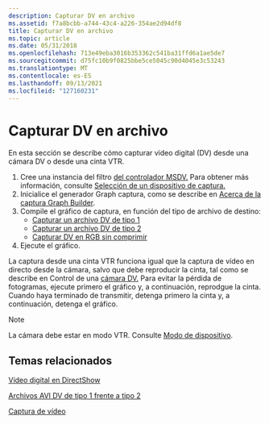 ```yaml
---
description: Capturar DV en archivo
ms.assetid: f7a8bcbb-a744-43c4-a226-354ae2d94df8
title: Capturar DV en archivo
ms.topic: article
ms.date: 05/31/2018
ms.openlocfilehash: 713e49eba3016b353362c541ba31ffd6a1ae5de7
ms.sourcegitcommit: d75fc10b9f0825bbe5ce5045c90d4045e3c53243
ms.translationtype: MT
ms.contentlocale: es-ES
ms.lasthandoff: 09/13/2021
ms.locfileid: "127160231"
---
```

# <a name="capture-dv-to-file"></a>Capturar DV en archivo

En esta sección se describe cómo capturar vídeo digital (DV) desde una cámara DV o desde una cinta VTR.

1.  Cree una instancia del filtro [del controlador MSDV.](msdv-driver.md) Para obtener más información, consulte [Selección de un dispositivo de captura.](selecting-a-capture-device.md)
2.  Inicialice el generador Graph captura, como se describe en [Acerca de la captura Graph Builder](about-the-capture-graph-builder.md).
3.  Compile el gráfico de captura, en función del tipo de archivo de destino:
    -   [Capturar un archivo DV de tipo 1](capture-a-type-1-dv-file.md)
    -   [Capturar un archivo DV de tipo 2](capture-a-type-2-dv-file.md)
    -   [Capturar DV en RGB sin comprimir](capture-dv-to-uncompressed-rgb.md)
4.  Ejecute el gráfico.

La captura desde una cinta VTR funciona igual que la captura de vídeo en directo desde la cámara, salvo que debe reproducir la cinta, tal como se describe en Control de una [cámara DV.](controlling-a-dv-camcorder.md) Para evitar la pérdida de fotogramas, ejecute primero el gráfico y, a continuación, reprodgue la cinta. Cuando haya terminado de transmitir, detenga primero la cinta y, a continuación, detenga el gráfico.

> [!Note]  
> La cámara debe estar en modo VTR. Consulte [Modo de dispositivo](device-mode.md).

 

## <a name="related-topics"></a>Temas relacionados

<dl> <dt>

[Vídeo digital en DirectShow](digital-video-in-directshow.md)
</dt> <dt>

[Archivos AVI DV de tipo 1 frente a tipo 2](type-1-vs--type-2-dv-avi-files.md)
</dt> <dt>

[Captura de vídeo](video-capture.md)
</dt> </dl>

 

 



